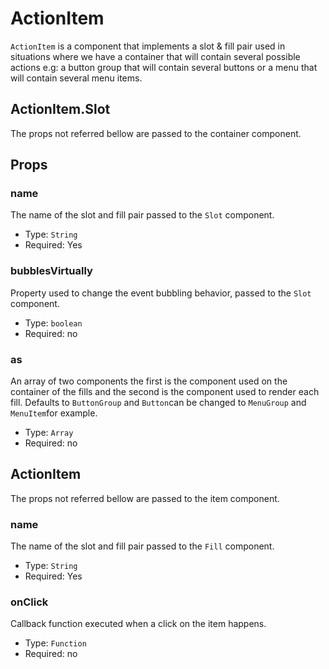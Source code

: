 ActionItem
=============================

`ActionItem` is a component that implements a slot & fill pair used in situations where we have a container that will contain several possible actions e.g: a button group that will contain several buttons or a menu that will contain several menu items.

## ActionItem.Slot

The props not referred bellow are passed to the container component.

## Props

### name

The name of the slot and fill pair passed to the `Slot` component.

- Type: `String`
- Required: Yes

### bubblesVirtually

Property used to change the event bubbling behavior, passed to the `Slot` component.

- Type: `boolean`
- Required: no

### as

An array of two components the first is the component used on the container of the fills and the second is the component used to render each fill.
Defaults to `ButtonGroup` and `Button`can be changed to `MenuGroup` and `MenuItem`for example.

- Type: `Array`
- Required: no

## ActionItem

The props not referred bellow are passed to the item component.

### name

The name of the slot and fill pair passed to the `Fill` component.

- Type: `String`
- Required: Yes

### onClick

Callback function executed when a click on the item happens.

- Type: `Function`
- Required: no

